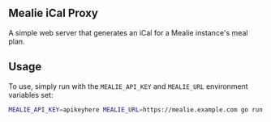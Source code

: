 ## Mealie iCal Proxy

A simple web server that generates an iCal for a Mealie instance's meal plan.

## Usage

To use, simply run with the `MEALIE_API_KEY` and `MEALIE_URL` environment variables set:

```bash
MEALIE_API_KEY=apikeyhere MEALIE_URL=https://mealie.example.com go run .
```
